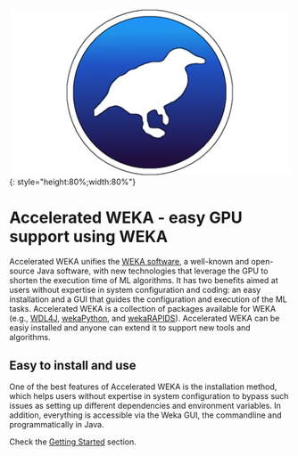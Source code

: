 ![WEKA](img/weka_logo.png "WEKA"){: style="height:80%;width:80%"}
# Accelerated WEKA - easy GPU support using WEKA

Accelerated WEKA unifies the [WEKA software](https://www.cs.waikato.ac.nz/ml/weka/), a well-known and open-source Java software, with new technologies that leverage the GPU to shorten the execution time of ML algorithms.
It has two benefits aimed at users without expertise in system configuration and coding: an easy installation and a GUI that guides the configuration and execution of the ML tasks.
Accelerated WEKA is a collection of packages available for WEKA (e.g., [WDL4J](https://deeplearning.cms.waikato.ac.nz), [wekaPython](https://weka.sourceforge.io/packageMetaData/wekaPython/index.html), and [wekaRAPIDS](https://github.com/Waikato/wekaRAPIDS)). Accelerated WEKA can be easiy installed and anyone can extend it to support new tools and algorithms.

## Easy to install and use
One of the best features of Accelerated WEKA is the installation method, which helps users without expertise in system configuration to bypass such issues as setting up different dependencies and environment variables.
In addition, everything is accessible via the Weka GUI, the commandline and programmatically in Java.



Check the [Getting Started](https://waikato.github.io/acceleratedWEKA/Introduction/getting_started/) section.

<!-- * `mkdocs new [dir-name]` - Create a new project.
* `mkdocs serve` - Start the live-reloading docs server.
* `mkdocs build` - Build the documentation site.
* `mkdocs -h` - Print help message and exit.

## Project layout

    mkdocs.yml    # The configuration file.
    docs/
        index.md  # The documentation homepage.
        ...       # Other markdown pages, images and other files. -->
